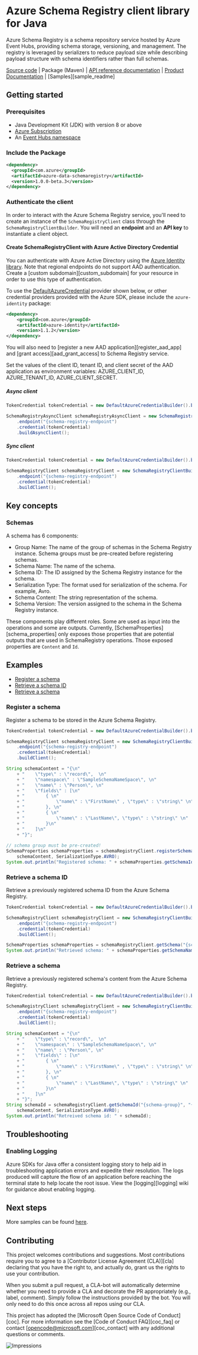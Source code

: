 # Azure Schema Registry client library for Java

Azure Schema Registry is a schema repository service hosted by Azure Event Hubs, providing schema storage, versioning, 
and management. The registry is leveraged by serializers to reduce payload size while describing payload structure with 
schema identifiers rather than full schemas.

[Source code][source_code] | Package (Maven) | [API reference documentation][api_reference_doc] | [Product Documentation][product_documentation] | [Samples][sample_readme]

## Getting started

### Prerequisites

- Java Development Kit (JDK) with version 8 or above
- [Azure Subscription][azure_subscription]
- An [Event Hubs namespace][event_hubs_namespace]

### Include the Package

[//]: # ({x-version-update-start;com.azure:azure-data-schemaregistry;current})
```xml
<dependency>
  <groupId>com.azure</groupId>
  <artifactId>azure-data-schemaregistry</artifactId>
  <version>1.0.0-beta.3</version>
</dependency>
```
[//]: # ({x-version-update-end})

### Authenticate the client
In order to interact with the Azure Schema Registry service, you'll need to create an instance of the
`SchemaRegistryClient` class through the `SchemaRegistryClientBuilder`. You will need an **endpoint** and an 
**API key** to instantiate a client object.  

#### Create SchemaRegistryClient with Azure Active Directory Credential

You can authenticate with Azure Active Directory using the [Azure Identity library][azure_identity]. Note that regional endpoints do not support AAD authentication. Create a [custom subdomain][custom_subdomain] for your resource in order to use this type of authentication.

To use the [DefaultAzureCredential][DefaultAzureCredential] provider shown below, or other credential providers provided with the Azure SDK, please include the `azure-identity` package:

[//]: # ({x-version-update-start;com.azure:azure-identity;dependency})
```xml
<dependency>
    <groupId>com.azure</groupId>
    <artifactId>azure-identity</artifactId>
    <version>1.1.2</version>
</dependency>
```

You will also need to [register a new AAD application][register_aad_app] and [grant access][aad_grant_access] to
 Schema Registry service.

Set the values of the client ID, tenant ID, and client secret of the AAD application as environment variables: AZURE_CLIENT_ID, AZURE_TENANT_ID, AZURE_CLIENT_SECRET.

##### Async client
<!-- embedme ./src/samples/java/com/azure/data/schemaregistry/ReadmeSamples.java#L24-L29 -->
```java
TokenCredential tokenCredential = new DefaultAzureCredentialBuilder().build();

SchemaRegistryAsyncClient schemaRegistryAsyncClient = new SchemaRegistryClientBuilder()
    .endpoint("{schema-registry-endpoint")
    .credential(tokenCredential)
    .buildAsyncClient();
```

##### Sync client
<!-- embedme ./src/samples/java/com/azure//data/schemaregistry/ReadmeSamples.java#L36-L41 -->
```java
TokenCredential tokenCredential = new DefaultAzureCredentialBuilder().build();

SchemaRegistryClient schemaRegistryClient = new SchemaRegistryClientBuilder()
    .endpoint("{schema-registry-endpoint")
    .credential(tokenCredential)
    .buildClient();
```

## Key concepts
### Schemas

A schema has 6 components:
- Group Name: The name of the group of schemas in the Schema Registry instance.  Schema groups must be pre-created before registering schemas.
- Schema Name: The name of the schema.
- Schema ID: The ID assigned by the Schema Registry instance for the schema.
- Serialization Type: The format used for serialization of the schema. For example, Avro.
- Schema Content: The string representation of the schema.
- Schema Version: The version assigned to the schema in the Schema Registry instance.

These components play different roles. Some are used as input into the operations and some are outputs. Currently, 
[SchemaProperties][schema_properties] only exposes those properties that are potential outputs that are used in 
SchemaRegistry operations. Those exposed properties are `Content` and `Id`.

## Examples

* [Register a schema](#register-a-schema)
* [Retrieve a schema ID](#retrieve-a-schema-id)
* [Retrieve a schema](#retrieve-a-schema)

### Register a schema
Register a schema to be stored in the Azure Schema Registry.
<!-- embedme ./src/samples/java/com/azure//data/schemaregistry/ReadmeSamples.java#L48-L70 -->
```java
TokenCredential tokenCredential = new DefaultAzureCredentialBuilder().build();

SchemaRegistryClient schemaRegistryClient = new SchemaRegistryClientBuilder()
    .endpoint("{schema-registry-endpoint")
    .credential(tokenCredential)
    .buildClient();

String schemaContent = "{\n"
    + "    \"type\" : \"record\",  \n"
    + "    \"namespace\" : \"SampleSchemaNameSpace\", \n"
    + "    \"name\" : \"Person\", \n"
    + "    \"fields\" : [\n"
    + "        { \n"
    + "            \"name\" : \"FirstName\" , \"type\" : \"string\" \n"
    + "        }, \n"
    + "        { \n"
    + "            \"name\" : \"LastName\", \"type\" : \"string\" \n"
    + "        }\n"
    + "    ]\n"
    + "}";
    
// schema group must be pre-created!
SchemaProperties schemaProperties = schemaRegistryClient.registerSchema("{schema-group}", "{schema-name}",
    schemaContent, SerializationType.AVRO);
System.out.println("Registered schema: " + schemaProperties.getSchemaId());
```

### Retrieve a schema ID
Retrieve a previously registered schema ID from the Azure Schema Registry.

<!-- embedme ./src/samples/java/com/azure//data/schemaregistry/ReadmeSamples.java#L77-L85 -->
```java
TokenCredential tokenCredential = new DefaultAzureCredentialBuilder().build();

SchemaRegistryClient schemaRegistryClient = new SchemaRegistryClientBuilder()
    .endpoint("{schema-registry-endpoint")
    .credential(tokenCredential)
    .buildClient();

SchemaProperties schemaProperties = schemaRegistryClient.getSchema("{schema-id}");
System.out.println("Retrieved schema: " + schemaProperties.getSchemaName());
```
### Retrieve a schema
Retrieve a previously registered schema's content from the Azure Schema Registry.

<!-- embedme ./src/samples/java/com/azure//data/schemaregistry/ReadmeSamples.java#L92-L114 -->
```java
TokenCredential tokenCredential = new DefaultAzureCredentialBuilder().build();

SchemaRegistryClient schemaRegistryClient = new SchemaRegistryClientBuilder()
    .endpoint("{schema-registry-endpoint")
    .credential(tokenCredential)
    .buildClient();

String schemaContent = "{\n"
    + "    \"type\" : \"record\",  \n"
    + "    \"namespace\" : \"SampleSchemaNameSpace\", \n"
    + "    \"name\" : \"Person\", \n"
    + "    \"fields\" : [\n"
    + "        { \n"
    + "            \"name\" : \"FirstName\" , \"type\" : \"string\" \n"
    + "        }, \n"
    + "        { \n"
    + "            \"name\" : \"LastName\", \"type\" : \"string\" \n"
    + "        }\n"
    + "    ]\n"
    + "}";
String schemaId = schemaRegistryClient.getSchemaId("{schema-group}", "{schema-name}",
    schemaContent, SerializationType.AVRO);
System.out.println("Retreived schema id: " + schemaId);
```

## Troubleshooting

### Enabling Logging

Azure SDKs for Java offer a consistent logging story to help aid in troubleshooting application errors and expedite
their resolution. The logs produced will capture the flow of an application before reaching the terminal state to help
locate the root issue. View the [logging][logging] wiki for guidance about enabling logging.

## Next steps
More samples can be found [here][samples].

## Contributing

This project welcomes contributions and suggestions. Most contributions require you to agree to a [Contributor License Agreement (CLA)][cla] declaring that you have the right to, and actually do, grant us the rights to use your contribution.

When you submit a pull request, a CLA-bot will automatically determine whether you need to provide a CLA and decorate the PR appropriately (e.g., label, comment). Simply follow the instructions provided by the bot. You will only need to do this once across all repos using our CLA.

This project has adopted the [Microsoft Open Source Code of Conduct][coc]. For more information see the [Code of Conduct FAQ][coc_faq] or contact [opencode@microsoft.com][coc_contact] with any additional questions or comments.

<!-- LINKS -->
[samples]: https://github.com/Azure/azure-sdk-for-java/blob/master/sdk/schemaregistry/azure-data-schemaregistry/src/samples/java/com/azure/data/schemaregistry
[source_code]: https://github.com/Azure/azure-sdk-for-java/blob/master/sdk/schemaregistry/azure-data-schemaregistry/src
[samples_code]: src/samples/
[azure_subscription]: https://azure.microsoft.com/free/
[api_reference_doc]: https://aka.ms/schemaregistry
[azure_cli]: https://docs.microsoft.com/cli/azure
[azure_portal]: https://portal.azure.com
[azure_identity]: https://github.com/Azure/azure-sdk-for-java/tree/master/sdk/identity/azure-identity
[DefaultAzureCredential]: https://github.com/Azure/azure-sdk-for-java/blob/master/sdk/identity/azure-identity/README.md#defaultazurecredential
[event_hubs_namespace]: https://docs.microsoft.com/azure/event-hubs/event-hubs-about
[product_documentation]: https://aka.ms/schemaregistry

![Impressions](https://azure-sdk-impressions.azurewebsites.net/api/impressions/azure-sdk-for-java%2Fsdk%2Fschemaregistry%2Fazure-data-schemaregistry%2FREADME.png)
